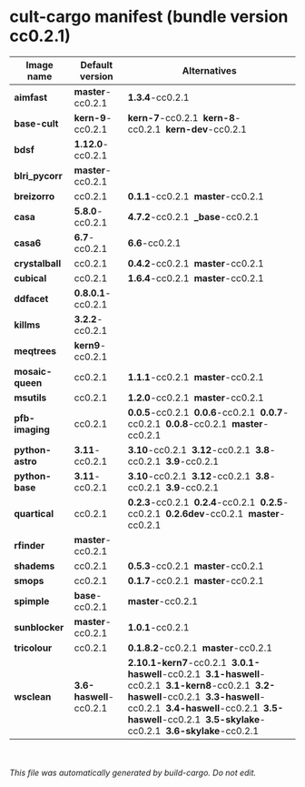 # cult-cargo manifest (bundle version cc0.2.1)

|Image name|Default version|Alternatives|
|----------|---------------|--------------|
|**aimfast**|**master**-cc0.2.1|**1.3.4**-cc0.2.1|
|**base-cult**|**kern-9**-cc0.2.1|**kern-7**-cc0.2.1&nbsp;&nbsp;**kern-8**-cc0.2.1&nbsp;&nbsp;**kern-dev**-cc0.2.1|
|**bdsf**|**1.12.0**-cc0.2.1||
|**blri_pycorr**|**master**-cc0.2.1||
|**breizorro**|cc0.2.1|**0.1.1**-cc0.2.1&nbsp;&nbsp;**master**-cc0.2.1|
|**casa**|**5.8.0**-cc0.2.1|**4.7.2**-cc0.2.1&nbsp;&nbsp;**_base**-cc0.2.1|
|**casa6**|**6.7**-cc0.2.1|**6.6**-cc0.2.1|
|**crystalball**|cc0.2.1|**0.4.2**-cc0.2.1&nbsp;&nbsp;**master**-cc0.2.1|
|**cubical**|cc0.2.1|**1.6.4**-cc0.2.1&nbsp;&nbsp;**master**-cc0.2.1|
|**ddfacet**|**0.8.0.1**-cc0.2.1||
|**killms**|**3.2.2**-cc0.2.1||
|**meqtrees**|**kern9**-cc0.2.1||
|**mosaic-queen**|cc0.2.1|**1.1.1**-cc0.2.1&nbsp;&nbsp;**master**-cc0.2.1|
|**msutils**|cc0.2.1|**1.2.0**-cc0.2.1&nbsp;&nbsp;**master**-cc0.2.1|
|**pfb-imaging**|cc0.2.1|**0.0.5**-cc0.2.1&nbsp;&nbsp;**0.0.6**-cc0.2.1&nbsp;&nbsp;**0.0.7**-cc0.2.1&nbsp;&nbsp;**0.0.8**-cc0.2.1&nbsp;&nbsp;**master**-cc0.2.1|
|**python-astro**|**3.11**-cc0.2.1|**3.10**-cc0.2.1&nbsp;&nbsp;**3.12**-cc0.2.1&nbsp;&nbsp;**3.8**-cc0.2.1&nbsp;&nbsp;**3.9**-cc0.2.1|
|**python-base**|**3.11**-cc0.2.1|**3.10**-cc0.2.1&nbsp;&nbsp;**3.12**-cc0.2.1&nbsp;&nbsp;**3.8**-cc0.2.1&nbsp;&nbsp;**3.9**-cc0.2.1|
|**quartical**|cc0.2.1|**0.2.3**-cc0.2.1&nbsp;&nbsp;**0.2.4**-cc0.2.1&nbsp;&nbsp;**0.2.5**-cc0.2.1&nbsp;&nbsp;**0.2.6dev**-cc0.2.1&nbsp;&nbsp;**master**-cc0.2.1|
|**rfinder**|**master**-cc0.2.1||
|**shadems**|cc0.2.1|**0.5.3**-cc0.2.1&nbsp;&nbsp;**master**-cc0.2.1|
|**smops**|cc0.2.1|**0.1.7**-cc0.2.1&nbsp;&nbsp;**master**-cc0.2.1|
|**spimple**|**base**-cc0.2.1|**master**-cc0.2.1|
|**sunblocker**|**master**-cc0.2.1|**1.0.1**-cc0.2.1|
|**tricolour**|cc0.2.1|**0.1.8.2**-cc0.2.1&nbsp;&nbsp;**master**-cc0.2.1|
|**wsclean**|**3.6-haswell**-cc0.2.1|**2.10.1-kern7**-cc0.2.1&nbsp;&nbsp;**3.0.1-haswell**-cc0.2.1&nbsp;&nbsp;**3.1-haswell**-cc0.2.1&nbsp;&nbsp;**3.1-kern8**-cc0.2.1&nbsp;&nbsp;**3.2-haswell**-cc0.2.1&nbsp;&nbsp;**3.3-haswell**-cc0.2.1&nbsp;&nbsp;**3.4-haswell**-cc0.2.1&nbsp;&nbsp;**3.5-haswell**-cc0.2.1&nbsp;&nbsp;**3.5-skylake**-cc0.2.1&nbsp;&nbsp;**3.6-skylake**-cc0.2.1|


<br><br>*This file was automatically generated by build-cargo. Do not edit.*
